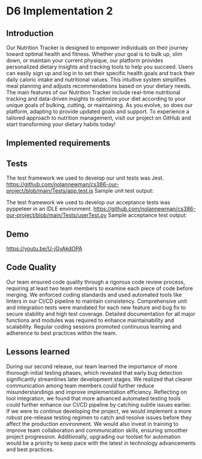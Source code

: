 # D6 Implementation 2

## Introduction
Our Nutrition Tracker is designed to empower individuals on their journey toward optimal health and fitness. Whether your goal is to bulk up, slim down, or maintain your current physique, our platform provides personalized dietary insights and tracking tools to help you succeed. Users can easily sign up and log in to set their specific health goals and track their daily caloric intake and nutritional values. This intuitive system simplifies meal planning and adjusts recommendations based on your dietary needs. The main features of our Nutrition Tracker include real-time nutritional tracking and data-driven insights to optimize your diet according to your unique goals of bulking, cutting, or maintaining. As you evolve, so does our platform, adapting to provide updated goals and support. To experience a tailored approach to nutrition management, visit our project on GitHub and start transforming your dietary habits today!

## Implemented requirements

## Tests
The test framework we used to develop our unit tests was Jest. 
https://github.com/nolannewman/cs386-our-project/blob/main/Tests/app.test.js
Sample unit test output:

The test framework we used to develop our acceptance tests was pyppeteer in an IDLE environment. 
https://github.com/nolannewman/cs386-our-project/blob/main/Tests/userTest.py
Sample acceptance test output:


## Demo
https://youtu.be/U-jGvAkdOPA

## Code Quality
Our team ensured code quality through a rigorous code review process, requiring at least two team members to examine each piece of code before merging. We enforced coding standards and used automated tools like linters in our CI/CD pipeline to maintain consistency. Comprehensive unit and integration tests were mandated for each new feature and bug fix to secure stability and high test coverage. Detailed documentation for all major functions and modules was required to enhance maintainability and scalability. Regular coding sessions promoted continuous learning and adherence to best practices within the team.

## Lessons learned
During our second release, our team learned the importance of more thorough initial testing phases, which revealed that early bug detection significantly streamlines later development stages. We realized that clearer communication among team members could further reduce misunderstandings and improve implementation efficiency. Reflecting on tool integration, we found that more advanced automated testing tools could further enhance our CI/CD pipeline by catching subtle issues earlier. If we were to continue developing the project, we would implement a more robust pre-release testing regimen to catch and resolve issues before they affect the production environment. We would also invest in training to improve team collaboration and communication skills, ensuring smoother project progression. Additionally, upgrading our toolset for automation would be a priority to keep pace with the latest in technology advancements and best practices.
